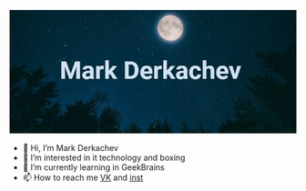 [![Header](https://github.com/MuuurK25/MuuurK25/blob/main/Img/quote-2023-05-10-2ad36aa5dfc461051e259f67837ac73c.jpg)](https://vk.com/muuurk25)

- 👋 Hi, I’m Mark Derkachev
- 👀 I’m interested in it technology and boxing
- 🌱 I’m currently learning in GeekBrains
- 📫 How to reach me [VK](https://vk.com/muuurk25) and [inst](https://www.instagram.com/muuurk25/)

<!---
MuuurK25/MuuurK25 is a ✨ special ✨ repository because its `README.md` (this file) appears on your GitHub profile.
You can click the Preview link to take a look at your changes.
--->
